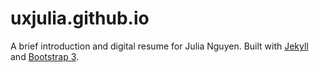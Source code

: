 # uxjulia.github.io

A brief introduction and digital resume for Julia Nguyen. Built with [Jekyll](http://jekyllrb.com) and [Bootstrap 3](http://www.getbootstrap.com).
